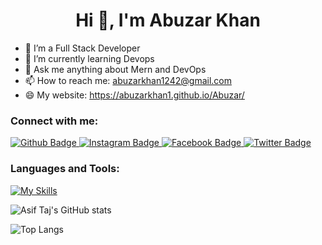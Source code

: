  <h1 align="center">Hi 👋, I'm Abuzar Khan</h1>

- 🔭 I’m a Full Stack Developer
- 🌱 I’m currently learning Devops
- 💬 Ask me anything about Mern and DevOps 
- 📫 How to reach me: abuzarkhan1242@gmail.com
- 😄 My website: https://abuzarkhan1.github.io/Abuzar/
  
### Connect with me:
<div id="badges">
  <a href="https://github.com/abuzarkhan1">
    <img src="https://img.shields.io/badge/Github-white?style=for-the-badge&logo=Github&logoColor=black" alt="Github Badge"/>
  </a>
   <a href="https://www.instagram.com/abuzar__khan1/">
    <img src="https://img.shields.io/badge/Instagram-purple?style=for-the-badge&logo=instagram&logoColor=white" alt="Instagram Badge"/>
  </a>
   <a href="https://web.facebook.com/profile.php?id=100012704685656">
    <img src="https://img.shields.io/badge/Facebook-blue?style=for-the-badge&logo=facebook&logoColor=white" alt="Facebook Badge"/>
  </a>
   <a href="https://www.linkedin.com/in/abuzar-khan-147916247/">
    <img src="https://img.shields.io/badge/Linkdin-blue?style=for-the-badge&logo=twitter&logoColor=white" alt="Twitter Badge"/>
  </a>
</div>

### Languages and Tools:
[![My Skills](https://skillicons.dev/icons?i=html,css,bootstrap,tailwindcss,javascript,typescript,react,nextjs,nodejs,bash,python,express,mongodb,mysql,redis,git,postman,vscode,github,linux,jenkins,docker,kubernetes,aws&perline=6)](https://skillicons.dev)



![Asif Taj's GitHub stats](https://github-readme-stats.vercel.app/api?username=abuzarkhan1&show_icons=true&theme=dark)

![Top Langs](https://github-readme-stats.vercel.app/api/top-langs/?username=abuzarkhan1&theme=dark)


<br>
